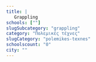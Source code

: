 ```yaml
---
title: |
   Grappling
schools: [""]
slugSubcategory: "grappling"
category: "Πολεμικές τέχνες"
slugCategory: "polemikes-texnes"
schoolscount: "0"
city: ""
---
```


